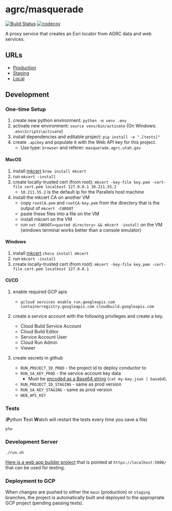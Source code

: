 # agrc/masquerade

[![Build Status](https://travis-ci.com/agrc/masquerade.svg?branch=master)](https://travis-ci.com/agrc/masquerade)
[![codecov](https://codecov.io/gh/agrc/masquerade/branch/main/graph/badge.svg?token=R97EAY9FB1)](undefined)

A proxy service that creates an Esri locator from AGRC data and web services.

## URLs

- [Production](https://masquerade-kkktr623oa-uc.a.run.app/arcgis/rest/services/UtahLocator/GeocodeServer)
- [Staging](https://masquerade-gcedbtv4sa-uc.a.run.app/arcgis/rest/services/UtahLocator/GeocodeServer)
- [Local](https://localhost:5000/arcgis/rest/services/UtahLocator/GeocodeServer)

## Development

### One-time Setup

1. create new python environment: `python -m venv .env`
1. activate new environment: `source venv/bin/activate` (On Windows: `.env\Scripts\activate`)
1. install dependencies and editable project: `pip install -e ".[tests]"`
1. create `.apikey` and populate it with the Web API key for this project.
   - Use type: `browser` and referer: `masquerade.agrc.utah.gov`

#### MacOS

1. install [mkcert](https://github.com/FiloSottile/mkcert) `brew install mkcert`
1. run `mkcert -install`
1. create locally-trusted cert (from root): `mkcert -key-file key.pem -cert-file cert.pem localhost 127.0.0.1 10.211.55.2`
   - `10.211.55.2` is the default ip for the Parallels host machine
1. install the mkcert CA on another VM
   - copy `rootCA.pem` and `rootCA-key.pem` from the directory that is the output of `mkcert -CAROOT`
   - paste these files into a file on the VM
   - install mkcert on the VM
   - run `set CAROOT=<pasted directory> && mkcert -install` on the VM (windows terminal works better than a console emulator)

#### Windows

1. install [mkcert](https://github.com/FiloSottile/mkcert) `choco install mkcert`
1. run `mkcert -install`
1. create locally-trusted cert (from root): `mkcert -key-file key.pem -cert-file cert.pem localhost 127.0.0.1`

#### CI/CD

1. enable required GCP apis

   - `gcloud services enable run.googleapis.com containerregistry.googleapis.com cloudbuild.googleapis.com`

1. create a service account with the following privileges and create a key.

   - Cloud Build Service Account
   - Cloud Build Editor
   - Service Account User
   - Cloud Run Admin
   - Viewer

1. create secrets in github

   - `RUN_PROJECT_ID_PROD` - the project id to deploy conductor to
   - `RUN_SA_KEY_PROD` - the service account key data
     - Must be [encoded as a Base64 string](https://github.com/GoogleCloudPlatform/github-actions/tree/master/setup-gcloud#inputs) (`cat my-key.json | base64`).
   - `RUN_PROJECT_ID_STAGING` - same as prod version
   - `RUN_SA_KEY_STAGING` - same as prod version
   - `WEB_API_KEY`

### Tests

(**P**ython **T**est **W**atch will restart the tests every time you save a file)

`ptw`

### Development Server

`./run.sh`

[Here is a web app builder project](https://utah.maps.arcgis.com/apps/webappviewer/index.html?id=97a1529c31c84a93956968d48c6e08ad) that is pointed at `https://localhost:5000/` that can be used for testing.

### Deployment to GCP

When changes are pushed to either the `main` (production) or `staging` branches, the project is automatically built and deployed to the appropriate GCP project (pending passing tests).
